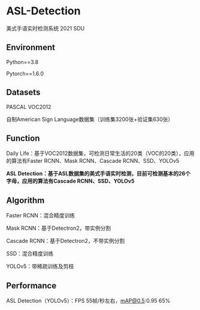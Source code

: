 # ASL-Detection
美式手语实时检测系统 2021 SDU

## Environment
Python==3.8

Pytorch==1.6.0

## Datasets
PASCAL VOC2012  

自制American Sign Language数据集（训练集3200张+验证集630张）  

## Function
Daily Life：基于VOC2012数据集，可检测日常生活的20类（VOC的20类），应用的算法有Faster RCNN、Mask RCNN、Cascade RCNN、SSD、YOLOv5

**ASL Detection：基于ASL数据集的美式手语实时检测，目前可检测基本的26个字母，应用的算法有Cascade RCNN、SSD、YOLOv5**

## Algorithm
Faster RCNN：混合精度训练

Mask RCNN：基于Detectron2，带实例分割

Cascade RCNN：基于Detectron2，不带实例分割

SSD：混合精度训练

YOLOv5：带稀疏训练及剪枝

## Performance
ASL Detection（YOLOv5）：FPS 55帧/秒左右，mAP@0.5:0.95 65%
